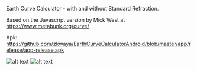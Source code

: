Earth Curve Calculator - with and without Standard Refraction.

Based on the Javascript version by Mick West at https://www.metabunk.org/curve/

Apk: https://github.com/zkwaya/EarthCurveCalculatorAndroid/blob/master/app/release/app-release.apk

![alt text](https://i.imgur.com/wt8EpBO.jpg) 
![alt text](https://i.imgur.com/C2j6owq.jpg)
